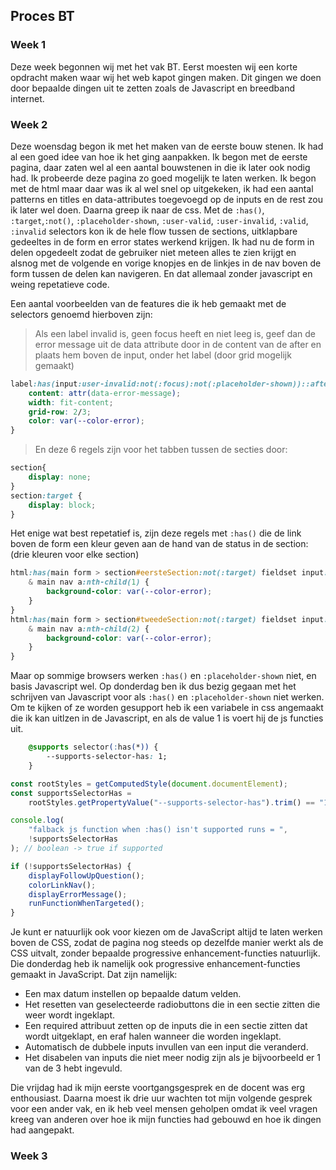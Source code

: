 ## Proces BT

### Week 1

Deze week begonnen wij met het vak BT. Eerst moesten wij een korte opdracht maken waar wij het web kapot gingen maken. Dit gingen we doen door bepaalde dingen uit te zetten zoals de Javascript en breedband internet. 

<!-- Nadenken over opdracht aanpak en bespreken vrijdag -->

### Week 2

Deze woensdag begon ik met het maken van de eerste bouw stenen. Ik had al een goed idee van hoe ik het ging aanpakken. Ik begon met de eerste pagina, daar zaten wel al een aantal bouwstenen in die ik later ook nodig had. Ik probeerde deze pagina zo goed mogelijk te laten werken. Ik begon met de html maar daar was ik al wel snel op uitgekeken, ik had een aantal patterns en titles en data-attributes toegevoegd op de inputs en de rest zou ik later wel doen. Daarna greep ik naar de css. Met de `:has()`, `:target`,`:not()`, `:placeholder-shown`, `:user-valid`, `:user-invalid`, `:valid`, `:invalid` selectors kon ik de hele flow tussen de sections, uitklapbare gedeeltes in de form en error states werkend krijgen. Ik had nu de form in delen opgedeelt zodat de gebruiker niet meteen alles te zien krijgt en alsnog met de volgende en vorige knopjes en de linkjes in de nav boven de form tussen de delen kan navigeren. En dat allemaal zonder javascript en weing repetatieve code.

Een aantal voorbeelden van de features die ik heb gemaakt met de selectors genoemd hierboven zijn:

> Als een label invalid is, geen focus heeft en niet leeg is, geef dan de error message uit de data attribute door
in de content van de after
en plaats hem boven de input, onder het label 
(door grid mogelijk gemaakt) 

```css
label:has(input:user-invalid:not(:focus):not(:placeholder-shown))::after {
    content: attr(data-error-message);
    width: fit-content;
    grid-row: 2/3;
    color: var(--color-error);
}
```

> En deze 6 regels zijn voor het tabben tussen de secties door:

```css
section{
    display: none;
}
section:target {
    display: block;
}
```

Het enige wat best repetatief is, zijn deze regels met `:has()` die de link boven de form een kleur geven aan de hand van de status in de section: (drie kleuren voor elke section)

```css
html:has(main form > section#eersteSection:not(:target) fieldset input:user-invalid:not(:placeholder-shown)) {
    & main nav a:nth-child(1) {
        background-color: var(--color-error);
    }
}
html:has(main form > section#tweedeSection:not(:target) fieldset input:user-invalid:not(:placeholder-shown)) {
    & main nav a:nth-child(2) {
        background-color: var(--color-error);
    }
}
```

Maar op sommige browsers werken `:has()` en `:placeholder-shown` niet, en basis Javascript wel. Op donderdag ben ik dus bezig gegaan met het schrijven van Javascript voor als `:has()` en `:placeholder-shown` niet werken. Om te kijken of ze worden gesupport heb ik een variabele in css angemaakt die ik kan uitlzen in de Javascript, en als de value 1 is voert hij de js functies uit. 

```css
    @supports selector(:has(*)) {
        --supports-selector-has: 1;
    }
```

```js
const rootStyles = getComputedStyle(document.documentElement);
const supportsSelectorHas =
    rootStyles.getPropertyValue("--supports-selector-has").trim() == "1";

console.log(
    "falback js function when :has() isn't supported runs = ",
    !supportsSelectorHas
); // boolean -> true if supported

if (!supportsSelectorHas) {
    displayFollowUpQuestion();
    colorLinkNav();
    displayErrorMessage();
    runFunctionWhenTargeted();
}
```

Je kunt er natuurlijk ook voor kiezen om de JavaScript altijd te laten werken boven de CSS, zodat de pagina nog steeds op dezelfde manier werkt als de CSS uitvalt, zonder bepaalde progressive enhancement-functies natuurlijk. Die donderdag heb ik namelijk ook progressive enhancement-functies gemaakt in JavaScript. Dat zijn namelijk:

- Een max datum instellen op bepaalde datum velden.
- Het resetten van geselecteerde radiobuttons die in een sectie zitten die weer wordt ingeklapt.
- Een required attribuut zetten op de inputs die in een sectie zitten dat wordt uitgeklapt, en eraf halen wanneer die worden ingeklapt. 
- Automatisch de dubbele inputs invullen van een input die veranderd.
- Het disabelen van inputs die niet meer nodig zijn als je bijvoorbeeld er 1 van de 3 hebt ingevuld.

Die vrijdag had ik mijn eerste voortgangsgesprek en de docent was erg enthousiast. Daarna moest ik drie uur wachten tot mijn volgende gesprek voor een ander vak, en ik heb veel mensen geholpen omdat ik veel vragen kreeg van anderen over hoe ik mijn functies had gebouwd en hoe ik dingen had aangepakt.

### Week 3


